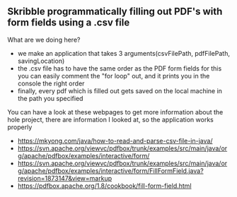 ## Skribble programmatically filling out PDF's with form fields using a .csv file
What are we doing here?
- we make an application that takes 3 arguments(csvFilePath, pdfFilePath, savingLocation)
- the .csv file has to have the same order as the PDF form fields
  for this you can easily comment the "for loop" out, and it prints you in the console the right order
- finally, every pdf which is filled out gets saved on the local machine in the path you specified

You can have a look at these webpages to get more information about the hole project,
there are information I looked at, so the application works properly
- https://mkyong.com/java/how-to-read-and-parse-csv-file-in-java/
- https://svn.apache.org/viewvc/pdfbox/trunk/examples/src/main/java/org/apache/pdfbox/examples/interactive/form/
- https://svn.apache.org/viewvc/pdfbox/trunk/examples/src/main/java/org/apache/pdfbox/examples/interactive/form/FillFormField.java?revision=1873147&view=markup  
- https://pdfbox.apache.org/1.8/cookbook/fill-form-field.html
